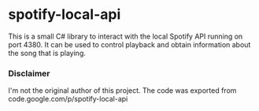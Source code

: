 # spotify-local-api

This is a small C# library to interact with the local Spotify API running on port 4380. It can be used to control playback and obtain information about the song that is playing.

### Disclaimer

I'm not the original author of this project. The code was exported from code.google.com/p/spotify-local-api 
